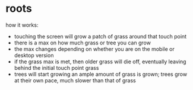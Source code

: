 # roots

how it works:
- touching the screen will grow a patch of grass around that touch point
- there is a max on how much grass or tree you can grow
- the max changes depending on whether you are on the mobile or desktop version
- if the grass max is met, then older grass will die off, eventually leaving behind the initial touch point grass
- trees will start growing an ample amount of grass is grown; trees grow at their own pace, much slower than that of grass
